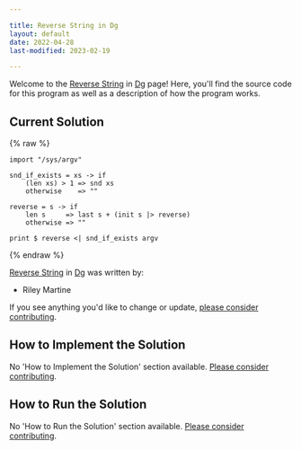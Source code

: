 ```yaml
---

title: Reverse String in Dg
layout: default
date: 2022-04-28
last-modified: 2023-02-19

---
```


Welcome to the [Reverse String](https://sampleprograms.io/projects/reverse-string) in [Dg](https://sampleprograms.io/languages/dg) page! Here, you'll find the source code for this program as well as a description of how the program works.

## Current Solution

{% raw %}

```dg
import "/sys/argv"

snd_if_exists = xs -> if
    (len xs) > 1 => snd xs
    otherwise    => ""

reverse = s -> if
    len s     => last s + (init s |> reverse)
    otherwise => ""

print $ reverse <| snd_if_exists argv
```

{% endraw %}

[Reverse String](https://sampleprograms.io/projects/reverse-string) in [Dg](https://sampleprograms.io/languages/dg) was written by:

- Riley Martine

If you see anything you'd like to change or update, [please consider contributing](https://github.com/TheRenegadeCoder/sample-programs).

## How to Implement the Solution

No 'How to Implement the Solution' section available. [Please consider contributing](https://github.com/TheRenegadeCoder/sample-programs-website).

## How to Run the Solution

No 'How to Run the Solution' section available. [Please consider contributing](https://github.com/TheRenegadeCoder/sample-programs-website).